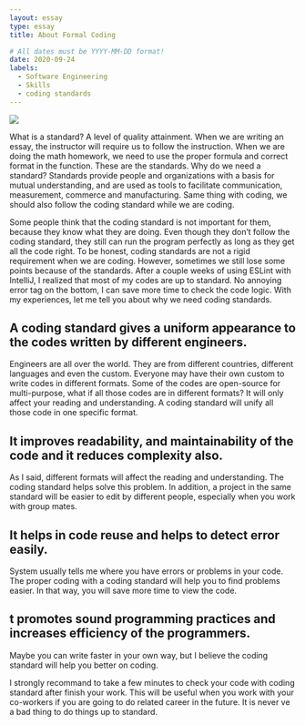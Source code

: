 ```yaml
---
layout: essay
type: essay
title: About Formal Coding

# All dates must be YYYY-MM-DD format!
date: 2020-09-24
labels:
  - Software Engineering
  - Skills
  - coding standards
---
```


<img class="ui image" src="{{ site.baseurl }}/images/coding.png">

  What is a standard? A level of quality attainment. When we are writing an essay, the instructor will require us to follow the instruction. When we are doing the math homework, we need to use the proper formula and correct format in the function. These are the standards. Why do we need a standard? Standards provide people and organizations with a basis for mutual understanding, and are used as tools to facilitate communication, measurement, commerce and manufacturing. Same thing with coding, we should also follow the coding standard while we are coding. 
   
  Some people think that the coding standard is not important for them, because they know what they are doing. Even though they don’t follow the coding standard, they still can run the program perfectly as long as they get all the code right. To be honest, coding standards are not a rigid requirement when we are coding. However, sometimes we still lose some points because of the standards. After a couple weeks of using ESLint with IntelliJ, I realized that most of my codes are up to standard. No annoying error tag on the bottom, I can save more time to check the code logic. With my experiences, let me tell you about why we need coding standards.
   
## A coding standard gives a uniform appearance to the codes written by different engineers.
  Engineers are all over the world. They are from different countries, different languages and even the custom. Everyone may have their own custom to write codes in different formats. Some of the codes are open-source for multi-purpose, what if all those codes are in different formats? It will only affect your reading and understanding. A coding standard will unify all those code in one specific format. 
   
## It improves readability, and maintainability of the code and it reduces complexity also.
  As I said, different formats will affect the reading and understanding. The coding standard helps solve this problem. In addition, a project in the same standard will be easier to edit by different people, especially when you work with group mates.
   
## It helps in code reuse and helps to detect error easily.
  System usually tells me where you have errors or problems in your code. The proper coding with a coding standard will help you to find problems easier. In that way, you will save more time to view the code.
   
## t promotes sound programming practices and increases efficiency of the programmers.
  Maybe you can write faster in your own way, but I believe the coding standard will help you better on coding.
   
 I strongly recommand to take a few minutes to check your code with coding standard after finish your work. This will be useful when you work with your co-workers if you are going to do related career in the future. It is never ve a bad thing to do things up to standard. 


